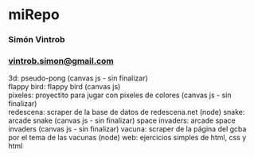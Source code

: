 # miRepo
### Simón Vintrob
### vintrob.simon@gmail.com
3d: pseudo-pong (canvas js - sin finalizar) <br />
flappy bird: flappy bird (canvas js) <br />
pixeles: proyectito para jugar con pixeles de colores (canvas js - sin finalizar) <br />
redescena: scraper de la base de datos de redescena.net (node)
snake: arcade snake (canvas js - sin finalizar)
space invaders: arcade space invaders (canvas js - sin finalizar)
vacuna: scraper de la página del gcba por el tema de las vacunas (node)
web: ejercicios simples de html, css y html
